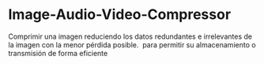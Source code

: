 # Image-Audio-Video-Compressor

Comprimir una imagen reduciendo los datos redundantes e irrelevantes de la imagen con la menor pérdida posible. ​ para permitir su almacenamiento o transmisión de forma eficiente
